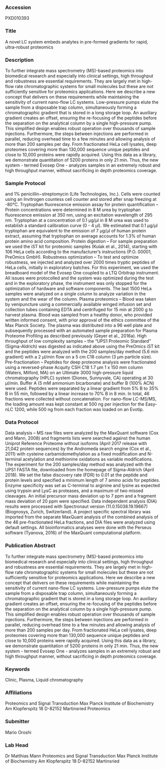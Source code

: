 ### Accession
PXD010393

### Title
A novel LC system embeds analytes in pre-formed gradients for rapid, ultra-robust proteomics

### Description
To further integrate mass spectrometry (MS)-based proteomics into biomedical research and especially into clinical settings, high throughput and robustness are essential requirements. They are largely met in high-flow rate chromatographic systems for small molecules but these are not sufficiently sensitive for proteomics applications. Here we describe a new concept that delivers on these requirements while maintaining the sensitivity of current nano-flow LC systems. Low-pressure pumps elute the sample from a disposable trap column, simultaneously forming a chromatographic gradient that is stored in a long storage loop. An auxiliary gradient creates an offset, ensuring the re-focusing of the peptides before the separation on the analytical column by a single high-pressure pump. This simplified design enables robust operation over thousands of sample injections. Furthermore, the steps between injections are performed in parallel, reducing overhead time to a few minutes and allowing analysis of more than 200 samples per day. From fractionated HeLa cell lysates, deep proteomes covering more than 130,000 sequence unique peptides and close to 10,000 proteins were rapidly acquired. Using this data as a library, we demonstrate quantitation of 5200 proteins in only 21 min. Thus, the new system - termed Evosep One - analyzes samples in an extremely robust and high throughput manner, without sacrificing in depth proteomics coverage.

### Sample Protocol
and 1% penicillin−streptomycin (Life Technologies, Inc.). Cells were counted using an Invitrogen countess cell counter and stored after snap freezing at -80°C. Tryptophan fluorescence emission assay for protein quantification – Protein concentrations were determined in 8 M urea by tryptophan fluorescence emission at 350 nm, using an excitation wavelength of 295 nm. Tryptophan at a concentration of 0.1 µg/µl in 8 M urea was used to establish a standard calibration curve (0 - 4 µl). We estimated that 0.1 µg/µl tryptophan are equivalent to the emission of 7 µg/µl of human protein extract, assuming that tryptophan on average accounts for 1.3% of human protein amino acid composition.  Protein digestion – For sample preparation we used the iST kit for proteomic samples (Kulak et al., 2014), starting with 106 HeLa cells according to the manufacturer’s instructions (P.O. 00001, PreOmics GmbH).  Robustness optimization – To test and optimize robustness, we injected and analyzed over 2000 times tryptic peptides of HeLa cells, initially in exploratory batches. For this experiment, we used the breadboard model of the Evosep One coupled to a LTQ Orbitrap instrument. All issues were protocolled and the system was optimized during the test and in the exploratory phase, the instrument was only stopped for the optimization of hardware and software components. The last 1500 HeLa samples were analyzed on a single column to analyze variation in the system and the wear of the column. Plasma proteomics – Blood was taken by venipuncture using a commercially available winged infusion set and collection tubes containing EDTA and centrifuged for 15 min at 2000 g to harvest plasma. Blood was sampled from a healthy donor, who provided written informed consent, with prior approval of the ethics committee of the Max Planck Society. The plasma was distributed into a 96 well plate and subsequently processed with an automated sample preparation for Plasma Proteome Profiling as described previously (Geyer et al., 2016a). High throughput of low complexity samples – the “UPS1 Proteomic Standard” (Sigma-Aldrich) was digested as indicated above using the PreOmics iST kit and the peptides were analyzed with the 200 samples/day method (5.6 min gradient) with a 2 µl/min flow on a 5 cm C18 column (3 µm particle size).   Pre-fractionation – Peptides for deep proteome analysis were fractionated using a reversed-phase Acquity CSH C18 1.7 µm 1 x 150 mm column (Waters, Milford, MA) on an Ultimate 3000 high-pressure liquid chromatography (HPLC) system (Dionex, Sunnyvale, CA) operating at 30 µl/min. Buffer A (5 mM ammonium bicarbonate) and buffer B (100% ACN) were used. Peptides were separated by a linear gradient from 5% B to 35% B in 55 min, followed by a linear increase to 70% B in 8 min. In total, 46 fractions were collected without concatenation. For nano-flow LC-MS/MS, the loading amount was kept constant at 500 ng per injection for the Easy-nLC 1200, while 500 ng from each fraction was loaded on an Evotip.

### Data Protocol
Data analysis – MS raw files were analyzed by the MaxQuant software (Cox and Mann, 2008) and fragments lists were searched against the human Uniprot Reference Proteome without isoforms (April 2017 release with 21,042 protein sequences) by the Andromeda search engine (Cox et al., 2011) with cysteine carbamidomethylation as a fixed modification and N-terminal acetylation and methionine oxidations as variable modifications. The experiment for the 200 samples/day method was analyzed with the UPS1 FASTA file, downloaded from the homepage of Sigma-Aldrich (April 2018). We set the false discovery rate (FDR) to 0.01 at the peptide and protein levels and specified a minimum length of 7 amino acids for peptides. Enzyme specificity was set as C-terminal to arginine and lysine as expected using trypsin and LysC as proteases, and a maximum of two missed cleavages. An initial precursor mass deviation up to 7 ppm and a fragment mass deviation of 20 ppm were specified.  Data independent analysis (DIA) results were processed with Spectronaut version (11.0.15038.19.19667) (Biognosys, Zurich, Switzerland). A project specific spectral library was imported from the separate MaxQuant analysis of the combined analysis of the 46 pre-fractionated HeLa fractions, and DIA files were analyzed using default settings.  All bioinformatics analyses were done with the Perseus software (Tyanova, 2016) of the MaxQuant computational platform.

### Publication Abstract
To further integrate mass spectrometry (MS)-based proteomics into biomedical research and especially into clinical settings, high throughput and robustness are essential requirements. They are largely met in high-flow rate chromatographic systems for small molecules but these are not sufficiently sensitive for proteomics applications. Here we describe a new concept that delivers on these requirements while maintaining the sensitivity of current nano-flow LC systems. Low-pressure pumps elute the sample from a disposable trap column, simultaneously forming a chromatographic gradient that is stored in a long storage loop. An auxiliary gradient creates an offset, ensuring the re-focusing of the peptides before the separation on the analytical column by a single high-pressure pump. This simplified design enables robust operation over thousands of sample injections. Furthermore, the steps between injections are performed in parallel, reducing overhead time to a few minutes and allowing analysis of more than 200 samples per day. From fractionated HeLa cell lysates, deep proteomes covering more than 130,000 sequence unique peptides and close to 10,000 proteins were rapidly acquired. Using this data as a library, we demonstrate quantitation of 5200 proteins in only 21 min. Thus, the new system - termed Evosep One - analyzes samples in an extremely robust and high throughput manner, without sacrificing in depth proteomics coverage.

### Keywords
Clinic, Plasma, Liquid chromatography

### Affiliations
Proteomics and Signal Transduction Max Planck Institute of Biochemistry Am Klopferspitz 18 D-82152 Martinsried
Proteomics

### Submitter
Mario Oroshi

### Lab Head
Dr Matthias Mann
Proteomics and Signal Transduction Max Planck Institute of Biochemistry Am Klopferspitz 18 D-82152 Martinsried


